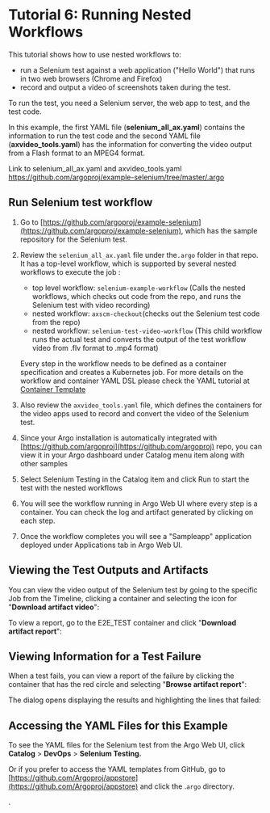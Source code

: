 # Tutorial 6: Running Nested Workflows

This tutorial shows how to use nested workflows to:

*   run a Selenium test against a web application ("Hello World") that runs in two web browsers (Chrome and Firefox)
*   record and output a video of screenshots taken during the test.

To run the test, you need a Selenium server, the web app to test, and the test code.

In this example, the first YAML file (**selenium_all_ax.yaml**) contains the information to run the test code and the second YAML file (**axvideo_tools.yaml**) has the information for converting the video output from a Flash format to an MPEG4 format.

Link to selenium_all_ax.yaml and axvideo_tools.yaml https://github.com/argoproj/example-selenium/tree/master/.argo

## Run Selenium test workflow

1.  Go to [https://github.com/argoproj/example-selenium](https://github.com/argoproj/example-selenium), which has the sample repository for the Selenium test.
2.  Review the `selenium_all_ax.yaml` file under the`.argo` folder in that repo. It has a top-level workflow, which is supported by several nested workflows to execute the job :

    *   top level workflow: `selenium-example-workflow` (Calls the nested workflows, which checks out code from the repo, and runs the Selenium test with video recording)
    *   nested workflow: `axscm-checkout`(checks out the Selenium test code from the repo)
    *   nested workflow: `selenium-test-video-workflow` (This child workflow runs the actual test and converts the output of the test workflow video from .flv format to .mp4 format)

    Every step in the workflow needs to be defined as a container specification and creates a Kubernetes job. For more details on the workflow and container YAML DSL please check the YAML tutorial at [Container Template](./../yaml/container_templates.md)

3.  Also review the `axvideo_tools.yaml` file, which defines the containers for the video apps used to record and convert the video of the Selenium test.
4.  Since your Argo installation is automatically integrated with [https://github.com/argoproj](https://github.com/argoproj) repo, you can view it in your Argo dashboard under Catalog menu item along with other samples
5.  Select Selenium Testing in the Catalog item and click Run to start the test with the nested workflows
6.  You will see the workflow running in Argo Web UI where every step is a container. You can check the log and artifact generated by clicking on each step.
7.  Once the workflow completes you will see a "Sampleapp" application deployed under Applications tab in Argo Web UI.

## Viewing the Test Outputs and Artifacts

You can view the video output of the Selenium test by going to the specific Job from the Timeline, clicking a container and selecting the icon for "**Download artifact video**":

To view a report, go to the E2E_TEST container and click "**Download artifact report**":

## Viewing Information for a Test Failure

When a test fails, you can view a report of the failure by clicking the container that has the red circle and selecting "**Browse artifact report**":

The dialog opens displaying the results and highlighting the lines that failed:

## Accessing the YAML Files for this Example

To see the YAML files for the Selenium test from the Argo Web UI, click **Catalog** > **DevOps** > **Selenium Testing.**

Or if you prefer to access the YAML templates from GitHub, go to [https://github.com/Argoproj/appstore](https://github.com/Argoproj/appstore) and click the .`argo` directory.

.
